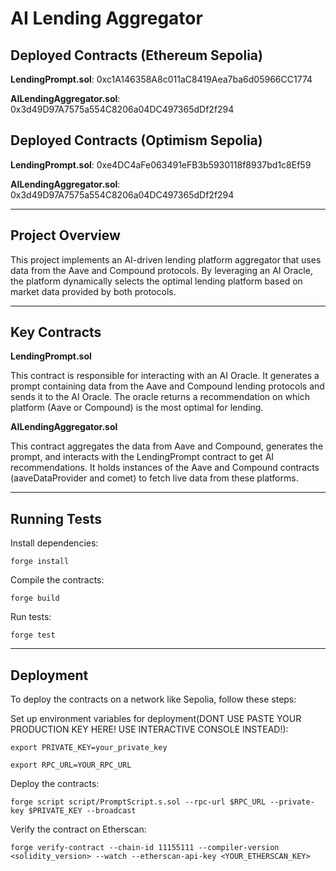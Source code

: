 # AI Lending Aggregator

## Deployed Contracts (Ethereum Sepolia)

**LendingPrompt.sol**: 0xc1A146358A8c011aC8419Aea7ba6d05966CC1774

**AILendingAggregator.sol**: 0x3d49D97A7575a554C8206a04DC497365dDf2f294


## Deployed Contracts (Optimism Sepolia)

**LendingPrompt.sol**: 0xe4DC4aFe063491eFB3b5930118f8937bd1c8Ef59

**AILendingAggregator.sol**: 0x3d49D97A7575a554C8206a04DC497365dDf2f294

--------------

## Project Overview

This project implements an AI-driven lending platform aggregator that uses data from the Aave and Compound protocols. 
By leveraging an AI Oracle, the platform dynamically selects the optimal lending platform based on market data provided by both protocols.

--------------

## Key Contracts

**LendingPrompt.sol**

This contract is responsible for interacting with an AI Oracle. 
It generates a prompt containing data from the Aave and Compound lending protocols and sends it to the AI Oracle. 
The oracle returns a recommendation on which platform (Aave or Compound) is the most optimal for lending.

**AILendingAggregator.sol**

This contract aggregates the data from Aave and Compound, generates the prompt, and interacts with the LendingPrompt contract to get AI recommendations.
It holds instances of the Aave and Compound contracts (aaveDataProvider and comet) to fetch live data from these platforms.

--------------

## Running Tests

Install dependencies:

```forge install```

Compile the contracts:

```forge build```

Run tests:

```forge test```

--------------

## Deployment

To deploy the contracts on a network like Sepolia, follow these steps:

Set up environment variables for deployment(DONT USE PASTE YOUR PRODUCTION KEY HERE! USE INTERACTIVE CONSOLE INSTEAD!):

```export PRIVATE_KEY=your_private_key```

```export RPC_URL=YOUR_RPC_URL```

Deploy the contracts:

```forge script script/PromptScript.s.sol --rpc-url $RPC_URL --private-key $PRIVATE_KEY --broadcast```

Verify the contract on Etherscan:

```forge verify-contract --chain-id 11155111 --compiler-version <solidity_version> --watch --etherscan-api-key <YOUR_ETHERSCAN_KEY>```

